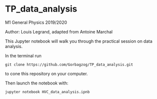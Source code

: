 # TP_data_analysis
M1 General Physics 2019/2020


Author:
Louis Legrand, adapted from Antoine Marchal

This Jupyter notebook will walk you through the practical session on data analysis.

In the terminal run

```batch
git clone https://github.com/Gorbagzog/TP_data_analysis.git
```

to cone this repository on your computer.

Then launch the notebook with:

```batch
jupyter notebook HVC_data_analysis.ipnb
```